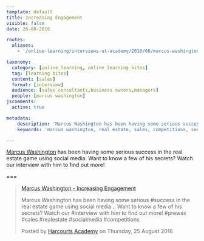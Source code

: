 ```yaml
---
template: default
title: Increasing Engagement
visible: false
date: 26-08-2016

routes:
  aliases:
    - '/online-learning/interviews-at-academy/2016/08/marcus-washington'

taxonomy:
  category: [online_learning, online_learning_bites]
  tag: [learning bites]
  content: [sales]
  format: [interview]
  audience: [sales consultants,business owners,managers]
  people: [marcus washington]
jscomments:
  active: true

metadata:
    description: 'Marcus Washington has been having some serious success in the real estate game using social media. Want to know a few of his secrets? Watch our interview with him to find out more!'
    keywords: 'marcus washington, real estate, sales, competitions, social media, harcourts'

---
```


[Marcus Washington](https://www.facebook.com/mwashington.barryplantpakenham) has been having some serious success in the real estate game using social media. Want to know a few of his secrets? Watch our interview with him to find out more!

===

  <!-- Load Facebook SDK for JavaScript -->
  <div id="fb-root"></div>
  <script>(function(d, s, id) {
    var js, fjs = d.getElementsByTagName(s)[0];
    if (d.getElementById(id)) return;
    js = d.createElement(s); js.id = id;
    js.src = "//connect.facebook.net/en_GB/sdk.js#xfbml=1&version=v2.7&appId=667620916615872";
    fjs.parentNode.insertBefore(js, fjs);
  }(document, 'script', 'facebook-jssdk'));</script>

  <!-- Your embedded video player code -->
  <div class="fb-video" data-href="https://www.facebook.com/harcourtsacademy/videos/10153652297022676/" data-show-text="false"><blockquote cite="https://www.facebook.com/harcourtsacademy/videos/10153652297022676/" class="fb-xfbml-parse-ignore"><a href="https://www.facebook.com/harcourtsacademy/videos/10153652297022676/">Marcus Washington - Increasing Engagement</a><p>Marcus Washington has been having some serious #success in the real estate game using social media... Want to know a few of his secrets? Watch our #interview with him to find out more!
  #prewax #sales #realestate #socialmedia #competitions</p>Posted by <a href="https://www.facebook.com/harcourtsacademy/">Harcourts Academy</a> on Thursday, 25 August 2016</blockquote></div>

